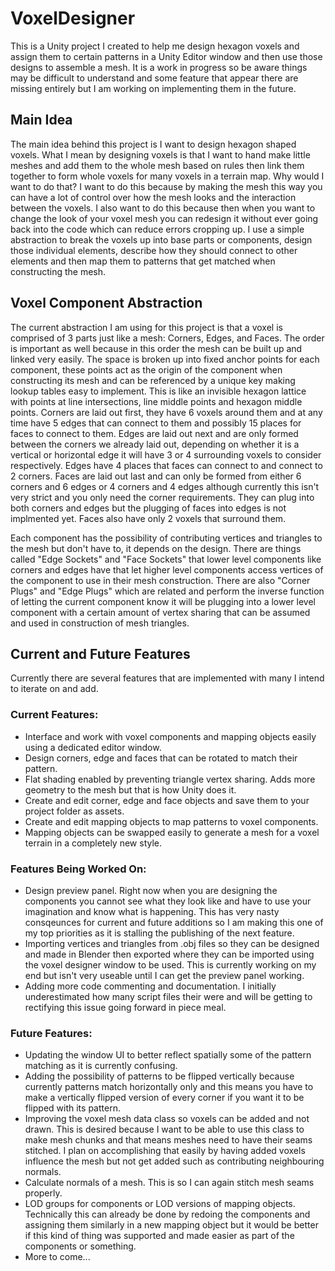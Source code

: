 # VoxelDesigner

This is a Unity project I created to help me design hexagon voxels and assign them to certain patterns in a Unity Editor window and then use those designs to assemble a mesh. It is a work in progress so be aware things may be difficult to understand and some feature that appear there are missing entirely but I am working on implementing them in the future.

## Main Idea

The main idea behind this project is I want to design hexagon shaped voxels. What I mean by designing voxels is that I want to hand make little meshes and add them to the whole mesh based on rules then link them together to form whole voxels for many voxels in a terrain map. Why would I want to do that? I want to do this because by making the mesh this way you can have a lot of control over how the mesh looks and the interaction between the voxels. I also want to do this because then when you want to change the look of your voxel mesh you can redesign it without ever going back into the code which can reduce errors cropping up. I use a simple abstraction to break the voxels up into base parts or components, design those individual elements, describe how they should connect to other elements and then map them to patterns that get matched when constructing the mesh.

## Voxel Component Abstraction

The current abstraction I am using for this project is that a voxel is comprised of 3 parts just like a mesh: Corners, Edges, and Faces. The order is important as well because in this order the mesh can be built up and linked very easily. The space is broken up into fixed anchor points for each component, these points act as the origin of the component when constructing its mesh and can be referenced by a unique key making lookup tables easy to implement. This is like an invisible hexagon lattice with points at line intersections, line middle points and hexagon middle points. Corners are laid out first, they have 6 voxels around them and at any time have 5 edges that can connect to them and possibly 15 places for faces to connect to them. Edges are laid out next and are only formed between the corners we already laid out, depending on whether it is a vertical or horizontal edge it will have 3 or 4 surrounding voxels to consider respectively. Edges have 4 places that faces can connect to and connect to 2 corners. Faces are laid out last and can only be formed from either 6 corners and 6 edges or 4 corners and 4 edges although currently this isn't very strict and you only need the corner requirements. They can plug into both corners and edges but the plugging of faces into edges is not implmented yet. Faces also have only 2 voxels that surround them.

Each component has the possibility of contributing vertices and triangles to the mesh but don't have to, it depends on the design. There are things called "Edge Sockets" and "Face Sockets" that lower level components like corners and edges have that let higher level components access vertices of the component to use in their mesh construction. There are also "Corner Plugs" and "Edge Plugs" which are related and perform the inverse function of letting the current component know it will be plugging into a lower level component with a certain amount of vertex sharing that can be assumed and used in construction of mesh triangles.

## Current and Future Features

Currently there are several features that are implemented with many I intend to iterate on and add.

### Current Features:
* Interface and work with voxel components and mapping objects easily using a dedicated editor window.
* Design corners, edge and faces that can be rotated to match their pattern.
* Flat shading enabled by preventing triangle vertex sharing. Adds more geometry to the mesh but that is how Unity does it.
* Create and edit corner, edge and face objects and save them to your project folder as assets.
* Create and edit mapping objects to map patterns to voxel components.
* Mapping objects can be swapped easily to generate a mesh for a voxel terrain in a completely new style.

### Features Being Worked On:
* Design preview panel. Right now when you are designing the components you cannot see what they look like and have to use your imagination and know what is happening. This has very nasty consqeunces for current and future additions so I am making this one of my top priorities as it is stalling the publishing of the next feature.
* Importing vertices and triangles from .obj files so they can be designed and made in Blender then exported where they can be imported using the voxel designer window to be used. This is currently working on my end but isn't very useable until I can get the preview panel working.
* Adding more code commenting and documentation. I initially underestimated how many script files their were and will be getting to rectifying this issue going forward in piece meal.

### Future Features:
* Updating the window UI to better reflect spatially some of the pattern matching as it is currently confusing.
* Adding the possibility of patterns to be flipped vertically because currently patterns match horizontally only and this means you have to make a vertically flipped version of every corner if you want it to be flipped with its pattern.
* Improving the voxel mesh data class so voxels can be added and not drawn. This is desired because I want to be able to use this class to make mesh chunks and that means meshes need to have their seams stitched. I plan on accomplishing that easily by having added voxels influence the mesh but not get added such as contributing neighbouring normals.
* Calculate normals of a mesh. This is so I can again stitch mesh seams properly.
* LOD groups for components or LOD versions of mapping objects. Technically this can already be done by redoing the components and assigning them similarly in a new mapping object but it would be better if this kind of thing was supported and made easier as part of the components or something.
* More to come...
